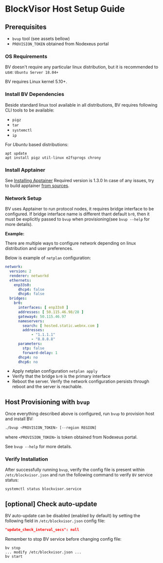 # BlockVisor Host Setup Guide

## Prerequisites

 - `bvup` tool (see assets bellow)
 - `PROVISION_TOKEN` obtained from Nodexeus portal

### OS Requirements

BV doesn't require any particular linux distribution, but it is recommended to use:
`Ubuntu Server 18.04+`

BV requires Linux kernel 5.10+.

### Install BV Dependencies

Beside standard linux tool available in all distributions, BV requires following CLI tools to be available:

- `pigz`
- `tar`
- `systemctl`
- `ip`

For _Ubuntu_ based distributions:

```shell
apt update
apt install pigz util-linux e2fsprogs chrony
```

### Install Apptainer

See [Installing Apptainer](https://apptainer.org/docs/admin/main/installation.html#install-ubuntu-packages)
Required version is 1.3.0
In case of any issues, try to build apptainer [from sources](https://apptainer.org/docs/admin/main/installation.html#install-from-source). 

### Network Setup

BV uses Apptainer to run protocol nodes, it requires bridge interface to be configured. 
If bridge interface name is different thant default `br0`, then it must be explicitly passed to `bvup`
when provisioning(see `bvup --help` for more details).

**Example:**

There are multiple ways to configure network depending on linux distribution and user preferences.

Below is example of `netplan` configuration:

```yaml
network:
  version: 2
  renderer: networkd
  ethernets:
    enp33s0:
      dhcp4: false
      dhcp6: false
  bridges:
    br0:
      interfaces: [ enp33s0 ]
      addresses: [ 50.115.46.98/28 ]
      gateway4: 50.115.46.97
      nameservers:
        search: [ hosted.static.webnx.com ]
        addresses:
            - "1.1.1.1"
            - "8.8.8.8"
      parameters:
        stp: false
        forward-delay: 1
      dhcp4: no
      dhcp6: no
```
- Apply netplan configuration `netplan apply`
- Verify that the bridge `br0` is the primary interface
- Reboot the server. Verify the network configuration persists through reboot and the server is reachable.

## Host Provisioning with `bvup`

Once everything described above is configured, run `bvup` to provision host and install BV: 

```sh
./bvup <PROVISION_TOKEN> [--region REGION]
```
where `<PROVISION_TOKEN>` is token obtained from Nodexeus portal.

See `bvup --help` for more details.

### Verify Installation 
After successfully running `bvup`, verify the config file is present within `/etc/blockvisor.json`
and run the following command to verify `BV` service status: 
```shell
systemctl status blockvisor.service
```

## [optional] Check auto-update

BV auto-update can be disabled (enabled by default)
by setting the following field in `/etc/blockvisor.json` config file:
```json
"update_check_interval_secs": null
```

Remember to stop BV service before changing config file:
```shell
bv stop
... modify /etc/blockvisor.json ...
bv start
```
